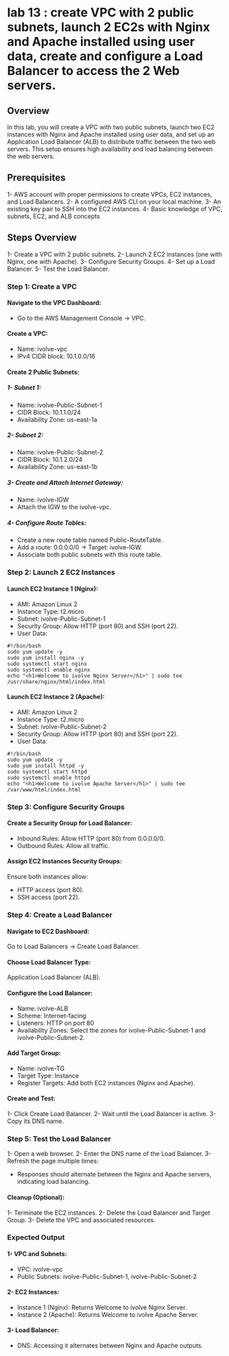# lab 13 : create VPC with 2 public subnets, launch 2 EC2s with Nginx and Apache installed using user data, create and configure a Load Balancer to access the 2 Web servers.
## Overview
In this lab, you will create a VPC with two public subnets, launch two EC2 instances with Nginx and Apache installed using user data, and set up an Application Load Balancer (ALB) to distribute traffic between the two web servers. This setup ensures high availability and load balancing between the web servers.
## Prerequisites
1- AWS account with proper permissions to create VPCs, EC2 instances, and Load Balancers.
2- A configured AWS CLI on your local machine.
3- An existing key pair to SSH into the EC2 instances.
4- Basic knowledge of VPC, subnets, EC2, and ALB concepts
## Steps Overview
1- Create a VPC with 2 public subnets.
2- Launch 2 EC2 instances (one with Nginx, one with Apache).
3- Configure Security Groups.
4- Set up a Load Balancer.
5- Test the Load Balancer.
### Step 1: Create a VPC
#### Navigate to the VPC Dashboard:
- Go to the AWS Management Console → VPC.
#### Create a VPC:
- Name: ivolve-vpc
- IPv4 CIDR block: 10.1.0.0/16
#### Create 2 Public Subnets:
##### 1- Subnet 1:
- Name: ivolve-Public-Subnet-1
- CIDR Block: 10.1.1.0/24
- Availability Zone: us-east-1a
##### 2- Subnet 2:
- Name: ivolve-Public-Subnet-2
- CIDR Block: 10.1.2.0/24
- Availability Zone: us-east-1b
##### 3- Create and Attach Internet Gateway:
- Name: ivolve-IGW
- Attach the IGW to the ivolve-vpc.
##### 4- Configure Route Tables:
- Create a new route table named Public-RouteTable.
- Add a route: 0.0.0.0/0 → Target: ivolve-IGW.
- Associate both public subnets with this route table.
### Step 2: Launch 2 EC2 Instances
#### Launch EC2 Instance 1 (Nginx):
- AMI: Amazon Linux 2
- Instance Type: t2.micro
- Subnet: ivolve-Public-Subnet-1
- Security Group: Allow HTTP (port 80) and SSH (port 22).
- User Data:
```
#!/bin/bash
sudo yum update -y
sudo yum install nginx -y
sudo systemctl start nginx
sudo systemctl enable nginx
echo "<h1>Welcome to ivolve Nginx Server</h1>" | sudo tee /usr/share/nginx/html/index.html
```
#### Launch EC2 Instance 2 (Apache):
- AMI: Amazon Linux 2
- Instance Type: t2.micro
- Subnet: ivolve-Public-Subnet-2
- Security Group: Allow HTTP (port 80) and SSH (port 22).
- User Data:
```
#!/bin/bash
sudo yum update -y
sudo yum install httpd -y
sudo systemctl start httpd
sudo systemctl enable httpd
echo "<h1>Welcome to ivolve Apache Server</h1>" | sudo tee /var/www/html/index.html
```
### Step 3: Configure Security Groups
#### Create a Security Group for Load Balancer:
- Inbound Rules: Allow HTTP (port 80) from 0.0.0.0/0.
- Outbound Rules: Allow all traffic.
#### Assign EC2 Instances Security Groups:
Ensure both instances allow:
- HTTP access (port 80).
- SSH access (port 22).
### Step 4: Create a Load Balancer
#### Navigate to EC2 Dashboard:
Go to Load Balancers → Create Load Balancer.
#### Choose Load Balancer Type:
Application Load Balancer (ALB).
#### Configure the Load Balancer:
- Name: ivolve-ALB
- Scheme: Internet-facing
- Listeners: HTTP on port 80
- Availability Zones: Select the zones for ivolve-Public-Subnet-1 and ivolve-Public-Subnet-2.
#### Add Target Group:
- Name: ivolve-TG
- Target Type: Instance
- Register Targets: Add both EC2 instances (Nginx and Apache).
#### Create and Test:
1- Click Create Load Balancer.
2- Wait until the Load Balancer is active.
3- Copy its DNS name.
### Step 5: Test the Load Balancer
1- Open a web browser.
2- Enter the DNS name of the Load Balancer.
3- Refresh the page multiple times:
- Responses should alternate between the Nginx and Apache servers, indicating load balancing.
#### Cleanup (Optional):
1- Terminate the EC2 instances.
2- Delete the Load Balancer and Target Group.
3- Delete the VPC and associated resources.
### Expected Output
#### 1- VPC and Subnets:
- VPC: ivolve-vpc
- Public Subnets: ivolve-Public-Subnet-1, ivolve-Public-Subnet-2
#### 2- EC2 Instances:
- Instance 1 (Nginx): Returns Welcome to ivolve Nginx Server.
- Instance 2 (Apache): Returns Welcome to ivolve Apache Server.
#### 3- Load Balancer:
- DNS: Accessing it alternates between Nginx and Apache outputs.








